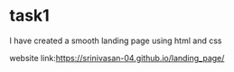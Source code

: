 # task1
I have created a smooth landing page using html and css
 
 website link:https://srinivasan-04.github.io/landing_page/
